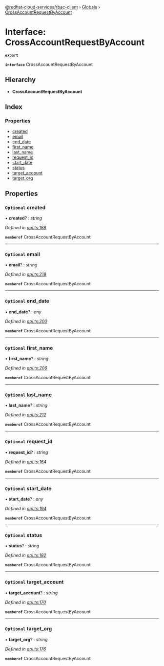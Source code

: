 [@redhat-cloud-services/rbac-client](../README.md) › [Globals](../globals.md) › [CrossAccountRequestByAccount](crossaccountrequestbyaccount.md)

# Interface: CrossAccountRequestByAccount

**`export`** 

**`interface`** CrossAccountRequestByAccount

## Hierarchy

* **CrossAccountRequestByAccount**

## Index

### Properties

* [created](crossaccountrequestbyaccount.md#optional-created)
* [email](crossaccountrequestbyaccount.md#optional-email)
* [end_date](crossaccountrequestbyaccount.md#optional-end_date)
* [first_name](crossaccountrequestbyaccount.md#optional-first_name)
* [last_name](crossaccountrequestbyaccount.md#optional-last_name)
* [request_id](crossaccountrequestbyaccount.md#optional-request_id)
* [start_date](crossaccountrequestbyaccount.md#optional-start_date)
* [status](crossaccountrequestbyaccount.md#optional-status)
* [target_account](crossaccountrequestbyaccount.md#optional-target_account)
* [target_org](crossaccountrequestbyaccount.md#optional-target_org)

## Properties

### `Optional` created

• **created**? : *string*

*Defined in [api.ts:188](https://github.com/RedHatInsights/javascript-clients/blob/master/packages/rbac/api.ts#L188)*

**`memberof`** CrossAccountRequestByAccount

___

### `Optional` email

• **email**? : *string*

*Defined in [api.ts:218](https://github.com/RedHatInsights/javascript-clients/blob/master/packages/rbac/api.ts#L218)*

**`memberof`** CrossAccountRequestByAccount

___

### `Optional` end_date

• **end_date**? : *any*

*Defined in [api.ts:200](https://github.com/RedHatInsights/javascript-clients/blob/master/packages/rbac/api.ts#L200)*

**`memberof`** CrossAccountRequestByAccount

___

### `Optional` first_name

• **first_name**? : *string*

*Defined in [api.ts:206](https://github.com/RedHatInsights/javascript-clients/blob/master/packages/rbac/api.ts#L206)*

**`memberof`** CrossAccountRequestByAccount

___

### `Optional` last_name

• **last_name**? : *string*

*Defined in [api.ts:212](https://github.com/RedHatInsights/javascript-clients/blob/master/packages/rbac/api.ts#L212)*

**`memberof`** CrossAccountRequestByAccount

___

### `Optional` request_id

• **request_id**? : *string*

*Defined in [api.ts:164](https://github.com/RedHatInsights/javascript-clients/blob/master/packages/rbac/api.ts#L164)*

**`memberof`** CrossAccountRequestByAccount

___

### `Optional` start_date

• **start_date**? : *any*

*Defined in [api.ts:194](https://github.com/RedHatInsights/javascript-clients/blob/master/packages/rbac/api.ts#L194)*

**`memberof`** CrossAccountRequestByAccount

___

### `Optional` status

• **status**? : *string*

*Defined in [api.ts:182](https://github.com/RedHatInsights/javascript-clients/blob/master/packages/rbac/api.ts#L182)*

**`memberof`** CrossAccountRequestByAccount

___

### `Optional` target_account

• **target_account**? : *string*

*Defined in [api.ts:170](https://github.com/RedHatInsights/javascript-clients/blob/master/packages/rbac/api.ts#L170)*

**`memberof`** CrossAccountRequestByAccount

___

### `Optional` target_org

• **target_org**? : *string*

*Defined in [api.ts:176](https://github.com/RedHatInsights/javascript-clients/blob/master/packages/rbac/api.ts#L176)*

**`memberof`** CrossAccountRequestByAccount
